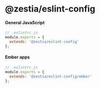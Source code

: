 # @zestia/eslint-config

#### General JavaScript

```javascript
// .eslintrc.js
module.exports = {
  extends: '@zestia/eslint-config'
};
```

#### Ember apps

```javascript
// .eslintrc.js
module.exports = {
  extends: '@zestia/eslint-config/ember'
};
```